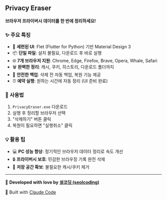 ## Privacy Eraser

**브라우저 프라이버시 데이터를 한 번에 정리하세요!**

### ✨ 주요 특징

- 🎨 **세련된 UI**: Flet (Flutter for Python) 기반 Material Design 3
- 📦 **단일 파일**: 설치 불필요, 다운로드 후 바로 실행
- 🌐 **7개 브라우저 지원**: Chrome, Edge, Firefox, Brave, Opera, Whale, Safari
- 🗑️ **완벽한 정리**: 캐시, 쿠키, 히스토리, 다운로드 폴더까지
- 💾 **안전한 백업**: 삭제 전 자동 백업, 복원 기능 제공
- ⏰ **예약 실행**: 원하는 시간에 자동 정리 (UI 준비 완료)

### 🚀 사용법

1. `PrivacyEraser.exe` 다운로드
2. 실행 후 정리할 브라우저 선택
3. "삭제하기" 버튼 클릭
4. 복원이 필요하면 "실행취소" 클릭

### 💡 활용 팁

- 💻 **PC 성능 향상**: 정기적인 브라우저 데이터 정리로 속도 개선
- 🔒 **프라이버시 보호**: 민감한 브라우징 기록 완전 삭제
- 🧹 **저장 공간 확보**: 불필요한 캐시/쿠키 제거

---

💙 **Developed with love by [설코딩 (seolcoding)](https://seolcoding.com)**

🤖 Built with [Claude Code](https://claude.com/claude-code)

